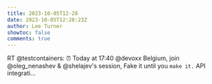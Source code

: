 ```yaml
---
title: 2023-10-05T12-28
date: 2023-10-05T12:28:23Z
author: Lee Turner
showtoc: false
comments: true
---
```


RT @testcontainers: ⏰ Today at 17:40 @devoxx Belgium, join @oleg_nenashev &amp; @shelajev's session, Fake it until you `make it.` API integrati…

